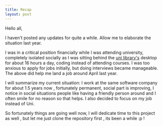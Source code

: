```yaml
---
title: Recap
layout: post
---
```


Hello all,

I haven't posted any updates for quite a while.  Allow me to elaborate the situation last year.

I was in a critical position financially while I was attending university, completely isolated socially as I was sitting behind the [uni library's](https://www.tudelft.nl/en/library/using-the-library/opening-times-locations/library-learning-centre/) desktop for about 16 hours a day, coding  instead of attending courses. I was too anxious to apply for jobs initially, but doing interviews became manageable. The above did help me land a job around April last year.

I will summarize my current situation: I work at the same software company for about 1.5 years now , fortunately permanent, social part is improving,  I notice in social situations people like having a friendly person around and I often smile for no reason so that helps. I also decided to focus on my job instead of Uni. 

So fortunately things are going well now, I will dedicate time to this project as well , but let me just clone the repository first , its been a while :p !